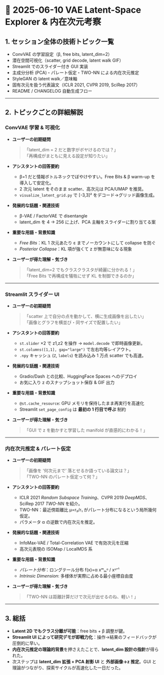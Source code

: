 # 🔧 2025-06-10 VAE Latent-Space Explorer & 内在次元考察

## 1. **セッション全体の技術トピック一覧**
- ConvVAE の学習設定（β, free bits, latent_dim=2）
- 潜在空間可視化（scatter, grid decode, latent walk GIF）
- Streamlit でのスライダー付き GUI 実装
- 主成分分析 (PCA)・パレート仮定・TWO-NN による内在次元推定
- StyleGAN の latent walk／意味軸
- 固有次元を扱う代表論文（ICLR 2021, CVPR 2019, SciRep 2017）
- README / CHANGELOG 自動生成フロー

---

## 2. **トピックごとの詳細解説**

### ConvVAE 学習 & 可視化

- **ユーザーの初期疑問**  
  > 「latent_dim = 2 だと数字がボヤけるのでは？」  
  > 「再構成がまともに見える設定が知りたい」

- **アシスタントの回答要約**  
  - β=1 だと情報ボトルネックでぼやけやすい。Free Bits & β warm-up を導入して安定化。  
  - 2 次元 latent をそのまま scatter、高次元は PCA/UMAP を推奨。  
  - `visualize_latent_grid.py` で \[-3,3\]² をデコード→グリッド画像生成。

- **発展的な話題・関連技術**  
  - β-VAE / FactorVAE で disentangle  
  - latent_dim を 4 → 256 に上げ、PCA 主軸をスライダーに割り当てる案

- **重要な用語・背景知識**  
  - *Free Bits*：KL 1 次元あたり ε までノーカウントにして collapse を防ぐ  
  - *Posterior Collapse*：KL 項が強くて z が無意味になる現象

- **ユーザーが得た理解・気づき**  
  > 「latent_dim=2 でもクラスクラスタが綺麗に分かれる！」  
  > 「Free Bits で再構成を犠牲にせず KL を制御できるのか」

---

### Streamlit スライダー UI

- **ユーザーの初期疑問**  
  > 「scatter 上で自分の点を動かして、横に生成画像を出したい」  
  > 「画像とグラフを横並び・同サイズで配置したい」

- **アシスタントの回答要約**  
  - `st.slider` ×2 で z1,z2 を操作 → `model.decode` で即時画像更新。  
  - `st.columns([1,1], gap="large")` で左右均等レイアウト。  
  - `.npy` キャッシュ (`Z`, `labels`) を読み込み 1 万点 scatter でも高速。

- **発展的な話題・関連技術**  
  - Gradio/Dash との比較、HuggingFace Spaces へのデプロイ  
  - お気に入り z のスナップショット保存 & GIF 出力

- **重要な用語・背景知識**  
  - `@st.cache_resource`: GPU メモリを保持したまま再実行を高速化  
  - Streamlit `set_page_config` は **最初の 1 行目で呼ぶ** 制約

- **ユーザーが得た理解・気づき**  
  > 「GUI で z を動かすと学習した manifold が直感的にわかる！」

---

### 内在次元推定 & パレート仮定

- **ユーザーの初期疑問**  
  > 「画像を ‘何次元まで’ 落とせるか語っている論文は？」  
  > 「TWO-NN のパレート仮定って何？」

- **アシスタントの回答要約**  
  - ICLR 2021 *Random Subspace Training*、CVPR 2019 *DeepMDS*、SciRep 2017 *TWO-NN* を紹介。  
  - TWO-NN：最近傍距離比 μ=r₂/r₁ がパレート分布になるという局所幾何仮定。  
  - パラメータ α の逆数で内在次元を推定。

- **発展的な話題・関連技術**  
  - InfoMax-VAE / Total-Correlation VAE で有効次元を圧縮  
  - 高次元表現の ISOMap / LocalMDS 系

- **重要な用語・背景知識**  
  - *パレート分布*：ロングテール分布 f(x)=α xᵐᵢₙᵅ / xᵅ⁺¹  
  - *Intrinsic Dimension*: 多様体が実際に占める最小座標自由度

- **ユーザーが得た理解・気づき**  
  > 「TWO-NN は距離計算だけで次元が出せるのね、軽い！」

---

## 3. **総括**

- **Latent 2D でもクラス分離が可能**：free bits + β 調整が鍵。  
- **Streamlit UI によって研究デモが即戦力化**：操作→結果のフィードバックが圧倒的に早い。  
- **内在次元推定の理論的背景**を押さえたことで、**latent_dim 設計の指針**が得られた。  
- 次ステップは **latent_dim 拡張 + PCA 射影 UI** と **外部画像→z 推定**。GUI と理論がつながり、探索サイクルが高速化した一日だった。

